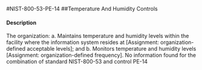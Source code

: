 #NIST-800-53-PE-14
##Temperature And Humidity Controls
#### Description
The organization:
  a.  Maintains temperature and humidity levels within the facility where the information system resides at [Assignment: organization-defined acceptable levels]; and
  b.  Monitors temperature and humidity levels [Assignment: organization-defined frequency].
No information found for the combination of standard NIST-800-53 and control PE-14
